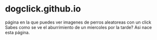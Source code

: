 # dogclick.github.io
página en la que puedes ver imagenes de perros aleatoreas con un click
Sabes como se ve el aburrimiento de un miercoles por la tarde?
Asi nace esta página.
